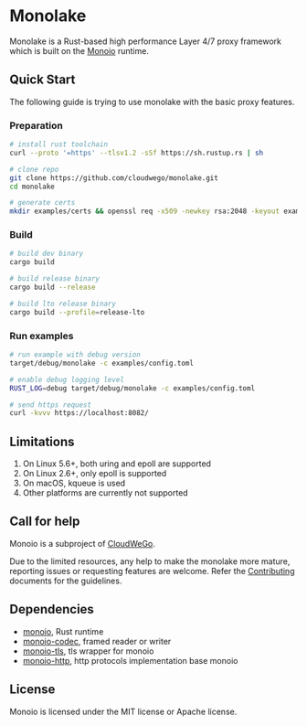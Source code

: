 # Monolake

Monolake is a Rust-based high performance Layer 4/7 proxy framework which is built on the [Monoio](https://github.com/bytedance/monoio) runtime.

## Quick Start

The following guide is trying to use monolake with the basic proxy features.

### Preparation

```bash
# install rust toolchain
curl --proto '=https' --tlsv1.2 -sSf https://sh.rustup.rs | sh

# clone repo
git clone https://github.com/cloudwego/monolake.git
cd monolake

# generate certs
mkdir examples/certs && openssl req -x509 -newkey rsa:2048 -keyout examples/certs/key.pem -out examples/certs/cert.pem -sha256 -days 365 -nodes -subj "/CN=monolake.cloudwego.io"
```

### Build

```bash
# build dev binary
cargo build

# build release binary
cargo build --release

# build lto release binary
cargo build --profile=release-lto
```

### Run examples

```bash
# run example with debug version
target/debug/monolake -c examples/config.toml

# enable debug logging level
RUST_LOG=debug target/debug/monolake -c examples/config.toml

# send https request
curl -kvvv https://localhost:8082/
```

## Limitations

1. On Linux 5.6+, both uring and epoll are supported
2. On Linux 2.6+, only epoll is supported
3. On macOS, kqueue is used
4. Other platforms are currently not supported

## Call for help

Monoio is a subproject of [CloudWeGo](https://www.cloudwego.io).

Due to the limited resources, any help to make the monolake more mature, reporting issues or  requesting features are welcome. Refer the [Contributing](./CONTRIBUTING.md) documents for the guidelines.

## Dependencies

- [monoio](https://github.com/bytedance/monoio), Rust runtime
- [monoio-codec](https://github.com/monoio-rs/monoio-codec), framed reader or writer
- [monoio-tls](https://github.com/monoio-rs/monoio-tls), tls wrapper for monoio
- [monoio-http](https://github.com/monoio-rs/monoio-http), http protocols implementation base monoio

## License

Monoio is licensed under the MIT license or Apache license.